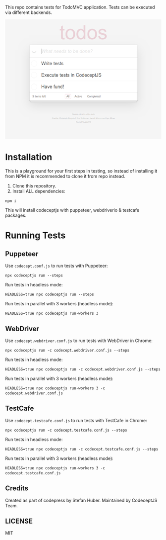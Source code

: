 This repo contains tests for TodoMVC application.
Tests can be executed via different backends.

![](todo.png)

# Installation

This is a playground for your first steps in testing, so instead of installing it from NPM it is recommended to clone it from repo instead.

1. Clone this repository.
2. Install ALL dependencies:

```
npm i
```

This will install codeceptjs with puppeteer, webdriverio & testcafe packages. 

# Running Tests

## Puppeteer

Use `codecept.conf.js` to run tests with Puppeteer:

```
npx codeceptjs run --steps 
```

Run tests in headless mode:

```
HEADLESS=true npx codeceptjs run --steps 
```

Run tests in parallel with 3 workers (headless mode):

```
HEADLESS=true npx codeceptjs run-workers 3 
```

## WebDriver

Use `codecept.webdriver.conf.js` to run tests with WebDriver in Chrome:

```
npx codeceptjs run -c codecept.webdriver.conf.js --steps 
```

Run tests in headless mode:

```
HEADLESS=true npx codeceptjs run -c codecept.webdriver.conf.js --steps 
```

Run tests in parallel with 3 workers (headless mode):

```
HEADLESS=true npx codeceptjs run-workers 3 -c codecept.webdriver.conf.js
```

## TestCafe

Use `codecept.testcafe.conf.js` to run tests with TestCafe in Chrome:

```
npx codeceptjs run -c codecept.testcafe.conf.js --steps 
```

Run tests in headless mode:

```
HEADLESS=true npx codeceptjs run -c codecept.testcafe.conf.js --steps 
```

Run tests in parallel with 3 workers (headless mode):

```
HEADLESS=true npx codeceptjs run-workers 3 -c codecept.testcafe.conf.js
```

## Credits

Created as part of codepress by Stefan Huber.
Maintained by CodeceptJS Team.

## LICENSE

MIT
